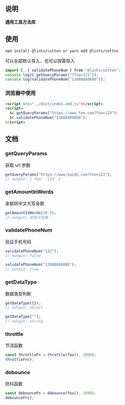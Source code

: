 ## 说明

**通用工具方法库**

## 使用

```shell
npm install @lints/cotton or yarn add @lints/cotton
```

可以全部默认导入，也可以按需导入

```ts
import C, { validatePhoneNum } from "@lints/cotton";
console.log(C.getQueryParams("?foo=121"));
console.log(validatePhoneNum("13888888888"));
```

### 浏览器中使用

```html
<script src="../dist/index.umd.js"></script>
<script>
  $c.getQueryParams("https://www.foo.com?foo=123");
  $c.validatePhoneNum("13888888888");
</script>
```

## 文档

### getQueryParams

获取 url 参数

```ts
getQueryParams("https://www.baidu.com?foo=123");
// output: { foo: '123' }
```

### getAmountInWords

金额转中文大写金额

```ts
getAmountInWords(20.5);
// output: 贰拾元伍角
```

### validatePhoneNum

验证手机号码

```ts
validatePhoneNum("122");
// output: false

validatePhoneNum("13888888888");
// output: true
```

### getDataType

数据类型判断

```ts
getDataType({});
// output: object

getDataType("");
// output: string
```

### throttle

节流函数

```ts
const throttleFn = throttle(foo(), 1000);
throttleFn();
```

### debounce

防抖函数

```ts
const debounceFn = debounce(foo(), 1000);
debounceFn();
```
